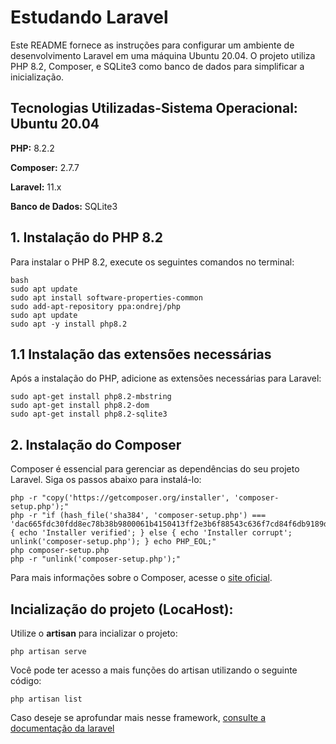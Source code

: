 # Estudando Laravel 

Este README fornece as instruções para configurar um ambiente de desenvolvimento Laravel em uma máquina Ubuntu 20.04. O projeto utiliza PHP 8.2, Composer, e SQLite3 como banco de dados para simplificar a inicialização.

## Tecnologias Utilizadas-**Sistema Operacional:** Ubuntu 20.04
**PHP:** 8.2.2

**Composer:** 2.7.7

**Laravel:** 11.x

**Banco de Dados:** SQLite3

## 1. Instalação do PHP 8.2

Para instalar o PHP 8.2, execute os seguintes comandos no terminal:

```
bash
sudo apt update
sudo apt install software-properties-common
sudo add-apt-repository ppa:ondrej/php
sudo apt update
sudo apt -y install php8.2
```

## 1.1 Instalação das extensões necessárias
Após a instalação do PHP, adicione as extensões necessárias para Laravel:

```
sudo apt-get install php8.2-mbstring
sudo apt-get install php8.2-dom
sudo apt-get install php8.2-sqlite3

```

## 2. Instalação do Composer
Composer é essencial para gerenciar as dependências do seu projeto Laravel. Siga os passos abaixo para instalá-lo:

```
php -r "copy('https://getcomposer.org/installer', 'composer-setup.php');"
php -r "if (hash_file('sha384', 'composer-setup.php') === 'dac665fdc30fdd8ec78b38b9800061b4150413ff2e3b6f88543c636f7cd84f6db9189d43a81e5503cda447da73c7e5b6') { echo 'Installer verified'; } else { echo 'Installer corrupt'; unlink('composer-setup.php'); } echo PHP_EOL;"
php composer-setup.php
php -r "unlink('composer-setup.php');"
```
Para mais informações sobre o Composer, acesse o [site oficial](https://getcomposer.org/download/).

## Incialização do projeto (LocaHost):
Utilize o **artisan** para incializar o projeto:
```
php artisan serve
```
Você pode ter acesso a mais funções do artisan utilizando o seguinte código:

```
php artisan list
```
Caso deseje se aprofundar mais nesse framework, [consulte a documentação da laravel](https://laravel.com/docs/11.x)

